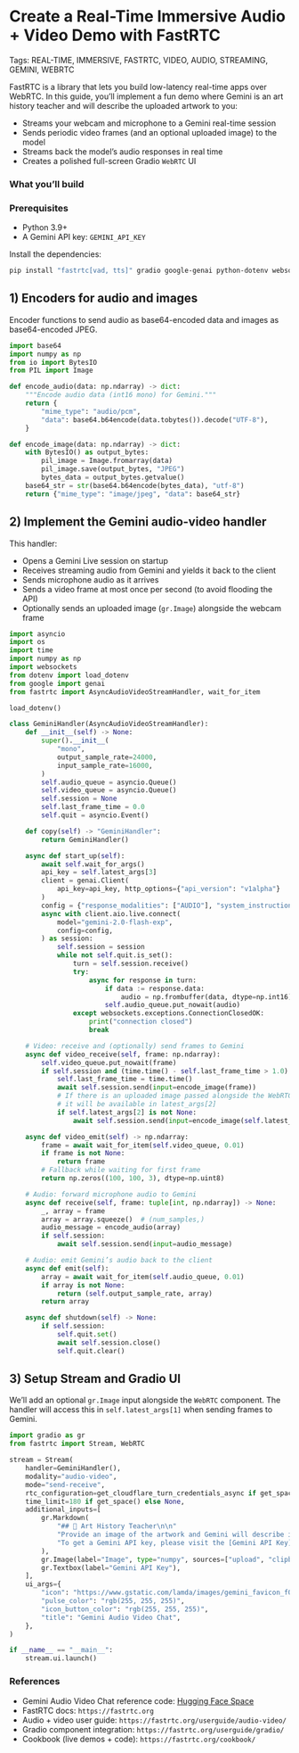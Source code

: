 # Create a Real-Time Immersive Audio + Video Demo with FastRTC

Tags: REAL-TIME, IMMERSIVE, FASTRTC, VIDEO, AUDIO, STREAMING, GEMINI, WEBRTC

FastRTC is a library that lets you build low-latency real-time apps over WebRTC. In this guide, you’ll implement a fun demo where Gemini is an art history teacher and will describe the uploaded artwork to you:
- Streams your webcam and microphone to a Gemini real-time session
- Sends periodic video frames (and an optional uploaded image) to the model
- Streams back the model’s audio responses in real time
- Creates a polished full-screen Gradio `WebRTC` UI

### What you’ll build
<gradio-app space="gradio/gemini-audio-video"></gradio-app>

### Prerequisites
- Python 3.9+
- A Gemini API key: `GEMINI_API_KEY`

Install the dependencies:

```bash
pip install "fastrtc[vad, tts]" gradio google-genai python-dotenv websockets pillow
```

## 1) Encoders for audio and images
Encoder functions to send audio as base64-encoded data and images as base64-encoded JPEG.

```python
import base64
import numpy as np
from io import BytesIO
from PIL import Image

def encode_audio(data: np.ndarray) -> dict:
    """Encode audio data (int16 mono) for Gemini."""
    return {
        "mime_type": "audio/pcm",
        "data": base64.b64encode(data.tobytes()).decode("UTF-8"),
    }

def encode_image(data: np.ndarray) -> dict:
    with BytesIO() as output_bytes:
        pil_image = Image.fromarray(data)
        pil_image.save(output_bytes, "JPEG")
        bytes_data = output_bytes.getvalue()
    base64_str = str(base64.b64encode(bytes_data), "utf-8")
    return {"mime_type": "image/jpeg", "data": base64_str}
```


## 2) Implement the Gemini audio-video handler
This handler:
- Opens a Gemini Live session on startup
- Receives streaming audio from Gemini and yields it back to the client
- Sends microphone audio as it arrives
- Sends a video frame at most once per second (to avoid flooding the API)
- Optionally sends an uploaded image (`gr.Image`) alongside the webcam frame

```python
import asyncio
import os
import time
import numpy as np
import websockets
from dotenv import load_dotenv
from google import genai
from fastrtc import AsyncAudioVideoStreamHandler, wait_for_item

load_dotenv()

class GeminiHandler(AsyncAudioVideoStreamHandler):
    def __init__(self) -> None:
        super().__init__(
            "mono",
            output_sample_rate=24000,
            input_sample_rate=16000,
        )
        self.audio_queue = asyncio.Queue()
        self.video_queue = asyncio.Queue()
        self.session = None
        self.last_frame_time = 0.0
        self.quit = asyncio.Event()

    def copy(self) -> "GeminiHandler":
        return GeminiHandler()

    async def start_up(self):
        await self.wait_for_args()
        api_key = self.latest_args[3]
        client = genai.Client(
            api_key=api_key, http_options={"api_version": "v1alpha"}
        )
        config = {"response_modalities": ["AUDIO"], "system_instruction": "You are an art history teacher that will describe the artwork passed in as an image to the user. Describe the history and significance of the artwork."}
        async with client.aio.live.connect(
            model="gemini-2.0-flash-exp",
            config=config,
        ) as session:
            self.session = session
            while not self.quit.is_set():
                turn = self.session.receive()
                try:
                    async for response in turn:
                        if data := response.data:
                            audio = np.frombuffer(data, dtype=np.int16).reshape(1, -1)
                        self.audio_queue.put_nowait(audio)
                except websockets.exceptions.ConnectionClosedOK:
                    print("connection closed")
                    break

    # Video: receive and (optionally) send frames to Gemini
    async def video_receive(self, frame: np.ndarray):
        self.video_queue.put_nowait(frame)
        if self.session and (time.time() - self.last_frame_time > 1.0):
            self.last_frame_time = time.time()
            await self.session.send(input=encode_image(frame))
            # If there is an uploaded image passed alongside the WebRTC component,
            # it will be available in latest_args[2]
            if self.latest_args[2] is not None:
                await self.session.send(input=encode_image(self.latest_args[2]))

    async def video_emit(self) -> np.ndarray:
        frame = await wait_for_item(self.video_queue, 0.01)
        if frame is not None:
            return frame
        # Fallback while waiting for first frame
        return np.zeros((100, 100, 3), dtype=np.uint8)

    # Audio: forward microphone audio to Gemini
    async def receive(self, frame: tuple[int, np.ndarray]) -> None:
        _, array = frame
        array = array.squeeze()  # (num_samples,)
        audio_message = encode_audio(array)
        if self.session:
            await self.session.send(input=audio_message)

    # Audio: emit Gemini’s audio back to the client
    async def emit(self):
        array = await wait_for_item(self.audio_queue, 0.01)
        if array is not None:
            return (self.output_sample_rate, array)
        return array

    async def shutdown(self) -> None:
        if self.session:
            self.quit.set()
            await self.session.close()
            self.quit.clear()
```


## 3) Setup Stream and Gradio UI
We’ll add an optional `gr.Image` input alongside the `WebRTC` component. The handler will access this in `self.latest_args[1]` when sending frames to Gemini.

```python
import gradio as gr
from fastrtc import Stream, WebRTC

stream = Stream(
    handler=GeminiHandler(),
    modality="audio-video",
    mode="send-receive",
    rtc_configuration=get_cloudflare_turn_credentials_async if get_space() else None,
    time_limit=180 if get_space() else None,
    additional_inputs=[
        gr.Markdown(
            "## 🎨 Art History Teacher\n\n"
            "Provide an image of the artwork and Gemini will describe it to you."
            "To get a Gemini API key, please visit the [Gemini API Key](https://console.cloud.google.com/apis/api/generativelanguage.googleapis.com/credentials) page."
        ),
        gr.Image(label="Image", type="numpy", sources=["upload", "clipboard"]),
        gr.Textbox(label="Gemini API Key"),
    ],
    ui_args={
        "icon": "https://www.gstatic.com/lamda/images/gemini_favicon_f069958c85030456e93de685481c559f160ea06b.png",
        "pulse_color": "rgb(255, 255, 255)",
        "icon_button_color": "rgb(255, 255, 255)",
        "title": "Gemini Audio Video Chat",
    },
)

if __name__ == "__main__":
    stream.ui.launch()
```

### References
- Gemini Audio Video Chat reference code: [Hugging Face Space](https://huggingface.co/spaces/gradio/gemini-audio-video/blob/main/app.py)
- FastRTC docs: `https://fastrtc.org`
- Audio + video user guide: `https://fastrtc.org/userguide/audio-video/`
- Gradio component integration: `https://fastrtc.org/userguide/gradio/`
- Cookbook (live demos + code): `https://fastrtc.org/cookbook/`
